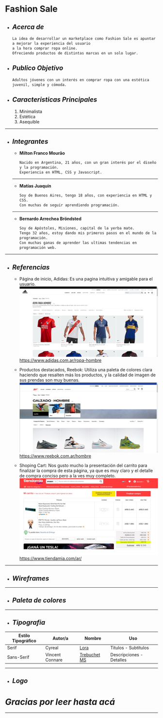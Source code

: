 
# Fashion Sale
+ ## ___Acerca de___
    ```
    La idea de desarrollar un marketplace como Fashion Sale es apuntar a mejorar la experiencia del usuario 
    a la hora comprar ropa online.
    Ofreciendo productos de distintas marcas en un solo lugar. 
    
+ ## ___Publico Objetivo___
    ```
    Adultos jóvenes con un interés en comprar ropa con una estética juvenil, simple y cómoda.

+ ## ___Caracteristicas Principales___
    1. Minimalista
    2. Estética
    3. Asequible
___
+ ## ___Integrantes___

	 - __Milton Franco Mourão__
        ```
        Nacido en Argentina, 21 años, con un gran interés por el diseño y la programación. 
        Experiencia en HTML, CSS y Javascript.
    ___
    - __Matías Juaquín__

        ```
        Soy de Buenos Aires, tengo 18 años, con experiencia en HTML y CSS. 
        Con muchas de seguir aprendiendo programación.
    ___


   - __Bernardo Arrechea Bröndsted__

        ```
        Soy de Apóstoles, Misiones, capital de la yerba mate. 
        Tengo 32 años, estoy dando mis primeros pasos en el mundo de la programación. 
        Con muchas ganas de aprender las ultimas tendencias en programación web.
___

+ ## ___Referencias___
	+ 	Página de inicio, Adidas:
	 	Es una pagina intuitiva y amigable para el usuario.	
		![adidas.com.ar](/Capturas/capturaAdidas.png "Página de inicio de Adidas")
		https://www.adidas.com.ar/ropa-hombre		
		
	+	Productos destacados, Reebok:
		Utiliza una paleta de colores clara haciendo que resalten más los productos, y la calidad de imagen de sus prendas son muy buenas.
		![reebok.com.ar](/Capturas/capturaRee.png "Destacados para Hombres")
		https://www.reebok.com.ar/hombre
		
	+	Shoping Cart:
		Nos gusto mucho la presentación del carrito para finalizar la compra de esta página, ya que es muy claro y el detalle de compra conciso pero a la ves muy 			completo.
		![tiendamia.com/ar](/Capturas/tiendamia.jpg "Ejemplo de shopping cart")
		https://www.tiendamia.com/ar/
___


+ ## ___Wireframes___
			
___


+ ## ___Paleta de colores___
    
___
+ ## ___Tipografia___
| Estilo Tipográfico | Autor/a | Nombre | Uso|
| ------ | ------ | ------ | ------ |
| Serif | Cyreal | [Lora](https://fonts.google.com/specimen/Lora?preview.text=Fashion%20Sale&preview.text_type=custom#standard-styles) | Títulos - Subtítulos
| Sans-Serif | Vincent Connare | [Trebuchet MS](https://www.cufonfonts.com/font/trebuchet-ms-2) | Descripciones - Detalles
___
+ ## ___Logo___


# ***Gracias por leer hasta acá***
___
